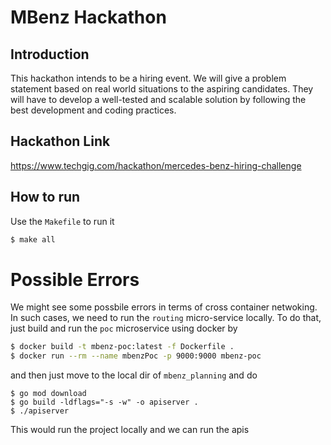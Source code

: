 # MBenz Hackathon

## Introduction

This hackathon intends to be a hiring event. We will give a problem statement based on real world situations to the aspiring candidates. They will have to develop a well-tested and scalable solution by following the best development and coding practices.

## Hackathon Link
https://www.techgig.com/hackathon/mercedes-benz-hiring-challenge

## How to run
Use the `Makefile` to run it
```sh
$ make all
```

# Possible Errors
We might see some possbile errors in terms of cross container netwoking. In such cases, we need to run the `routing` micro-service locally. To do that, just build and run the `poc` microservice using docker by
```sh
$ docker build -t mbenz-poc:latest -f Dockerfile .
$ docker run --rm --name mbenzPoc -p 9000:9000 mbenz-poc
```

and then just move to the local dir of `mbenz_planning` and do

```
$ go mod download
$ go build -ldflags="-s -w" -o apiserver .
$ ./apiserver
```
This would run the project locally and we can run the apis
